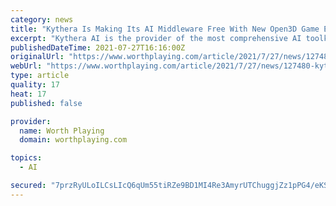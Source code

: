 ```yaml
---
category: news
title: "Kythera Is Making Its AI Middleware Free With New Open3D Game Engine"
excerpt: "Kythera AI is the provider of the most comprehensive AI toolkit to the video game industry, focused on meeting the broad set of feature requirements of games development teams."
publishedDateTime: 2021-07-27T16:16:00Z
originalUrl: "https://www.worthplaying.com/article/2021/7/27/news/127480-kythera-is-making-its-ai-middleware-free-with-new-open3d-game-engine/"
webUrl: "https://www.worthplaying.com/article/2021/7/27/news/127480-kythera-is-making-its-ai-middleware-free-with-new-open3d-game-engine/"
type: article
quality: 17
heat: 17
published: false

provider:
  name: Worth Playing
  domain: worthplaying.com

topics:
  - AI

secured: "7przRyULoILCsLIcQ6qUm55tiRZe9BD1MI4Re3AmyrUTChuggjZz1pPG4/eKS1Jqxw0FFzsak3JPBd0yexKzXWCfz3BCXn5JzKTl6nzo2DsgMUvsKR4wQYj8qGCPycOHV1CV3nMbArLIISUMirFjvbt9nloG6E3SsBl+mvZgbZqS9EueovIxxf5uegTEGFWXaWupYUILQRko8cSfSBHHz2WzH1529qgn66hbUp/w8obdsAO8vKKrv7hsFn8vZg4zFLpE4qBPach8RxCi0bhnvTqD5qLy3mrzFpAoaAsIESBWZRVFxT0HFTE7O3AMSpu896aADUqkaZRT0TOeIhzk69xiK4EQFUdIrvIcm+dYyTE=;8JASfFzG0+8j15k3rj2LBQ=="
---
```


